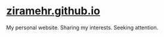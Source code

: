 # [ziramehr.github.io](ziramehr.github.io) 
My personal website. Sharing my interests. Seeking attention.
